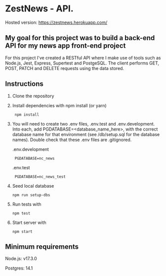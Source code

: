 # ZestNews - API.

Hosted version: https://zestnews.herokuapp.com/

## My goal for this project was to build a back-end API for my news app front-end project

For this project I've created a RESTful API where I make use of tools such as Node.js, Jest, Express, Supertest and PostgeSQL. The client performs GET, POST, PATCH and DELETE requests using the data stored.


## Instructions

1. Clone the repository

2. Install dependencies with npm install (or yarn)

    ` npm install`

3. You will need to create two .env files, .env.test and .env.development. Into each, add PGDATABASE=<database_name_here>, with the correct database name for that environment (see /db/setup.sql for the database names). Double check that these .env files are .gitignored.

    .env.development

    ` PGDATABASE=nc_news`

     .env.test

   ` PGDATABASE=nc_news_test`

4. Seed local database

   `npm run setup-dbs`

5. Run tests with

   `npm test`

6. Start server with

   `npm start`

## Minimum requirements

Node.js: v17.3.0

Postgres: 14.1

